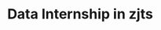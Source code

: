 ---
title: "Data Internship in zjts"
excerpt: "
**Job Content:**

- Cuisine Popularity Analysis and Heat-driven Dataset Construction for Dish Name Recognition
Designed and implemented a data-centric pipeline to enhance multi-modal dish name generation models.
Scraped regional dish popularity and TGI (Target Group Index) data from ByteDance's analytics portal to identify high-frequency dishes for targeted data augmentation, based on observed performance gains with ≥50 training examples per dish.
Automatically retrieved representative dish images and constructed a structured training dataset.
Built a curated 500-sample benchmark test set and developed a two-layer evaluation framework combining exact-match metrics and semantic scoring using LLMs (GPT-4, Gemini, Claude), enabling quantitative analysis of iterative SFT (Supervised Fine-tuning) performance for models like Qwen-VL.
Delivered structured outputs and visualizations to support downstream personalization and recommendation scenarios.

- Multi-Stage Fine-Tuning Pipeline for Multi-modal Dish Name Recognition (SFT → DPO → GRPO)
Designed and implemented a scalable training pipeline for Qwen2.5-VL series (3B/7B/72B) to enhance multi-modal dish name recognition.

    - Conducted Supervised Fine-tuning (SFT) using Gemini-labeled high-quality food datasets, integrating LoRA and SwanLab for efficient training and tracking.

    - Applied Direct Preference Optimization (DPO) based on LLaMA-Factory, using structured positive-negative pairs to improve user-preferred outputs.

    - Deployed Group Relative Policy Optimization (GRPO) via EasyR1 to further align recognition accuracy with semantic reward functions.

    - Built a progressive dataset evolution strategy combining crawled images, Gemini instruction data, and balanced samples.

    - Implemented full evaluation and visualization pipeline using SwanLab, tracking loss, LR schedule, GPU usage, and token statistics.

<br/><img src='/images/efficient_frontier.png'>
"
collection: projects
---